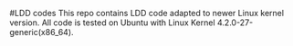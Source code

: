 #LDD codes
  This repo contains LDD code adapted to newer Linux kernel version.
  All code is tested on Ubuntu with Linux Kernel 4.2.0-27-generic(x86_64).
